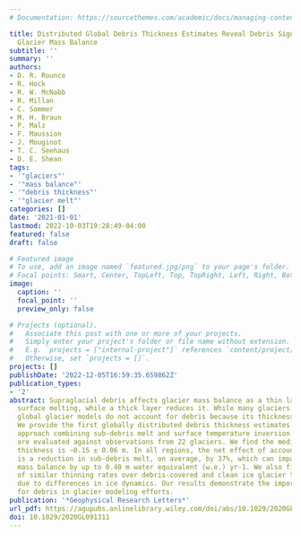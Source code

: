 ```yaml
---
# Documentation: https://sourcethemes.com/academic/docs/managing-content/

title: Distributed Global Debris Thickness Estimates Reveal Debris Significantly Impacts
  Glacier Mass Balance
subtitle: ''
summary: ''
authors:
- D. R. Rounce
- R. Hock
- R. W. McNabb
- R. Millan
- C. Sommer
- M. H. Braun
- P. Malz
- F. Maussion
- J. Mouginot
- T. C. Seehaus
- D. E. Shean
tags:
- '"glaciers"'
- '"mass balance"'
- '"debris thickness"'
- '"glacier melt"'
categories: []
date: '2021-01-01'
lastmod: 2022-10-03T19:28:49-04:00
featured: false
draft: false

# Featured image
# To use, add an image named `featured.jpg/png` to your page's folder.
# Focal points: Smart, Center, TopLeft, Top, TopRight, Left, Right, BottomLeft, Bottom, BottomRight.
image:
  caption: ''
  focal_point: ''
  preview_only: false

# Projects (optional).
#   Associate this post with one or more of your projects.
#   Simply enter your project's folder or file name without extension.
#   E.g. `projects = ["internal-project"]` references `content/project/deep-learning/index.md`.
#   Otherwise, set `projects = []`.
projects: []
publishDate: '2022-12-05T16:59:35.659862Z'
publication_types:
- '2'
abstract: Supraglacial debris affects glacier mass balance as a thin layer enhances
  surface melting, while a thick layer reduces it. While many glaciers are debris-covered,
  global glacier models do not account for debris because its thickness is unknown.
  We provide the first globally distributed debris thickness estimates using a novel
  approach combining sub-debris melt and surface temperature inversion methods. Results
  are evaluated against observations from 22 glaciers. We find the median global debris
  thickness is ∼0.15 ± 0.06 m. In all regions, the net effect of accounting for debris
  is a reduction in sub-debris melt, on average, by 37%, which can impact regional
  mass balance by up to 0.40 m water equivalent (w.e.) yr-1. We also find recent observations
  of similar thinning rates over debris-covered and clean ice glacier tongues is primarily
  due to differences in ice dynamics. Our results demonstrate the importance of accounting
  for debris in glacier modeling efforts.
publication: '*Geophysical Research Letters*'
url_pdf: https://agupubs.onlinelibrary.wiley.com/doi/abs/10.1029/2020GL091311
doi: 10.1029/2020GL091311
---
```

